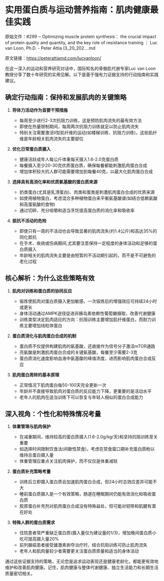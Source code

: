 # 实用蛋白质与运动营养指南：肌肉健康最佳实践

原始文件：#299 ‒ Optimizing muscle protein synthesis： the crucial impact of protein quality and quantity, and the key role of resistance training ｜ Luc van Loon, Ph.D. - Peter Attia (3_20_202….md

原文链接：https://peterattiamd.com/lucvanloon/

在这一深入的运动和营养研究对话中，国际知名的骨骼肌代谢专家Luc van Loon教授分享了数十年研究的实用见解。以下是基于强有力证据支持的行动指南和实践建议。

## 确定行动指南：保持和发展肌肉的关键策略

1. **将体力活动作为首要干预措施**
   - 每周至少进行2-3次抗阻力训练，这是预防肌肉流失的最有效方法
   - 即使在热量限制期间，每周两次抗阻力训练就足以防止肌肉流失
   - 特别关注需要激活II型肌纤维的运动(如楼梯训练、抗阻力训练)，这些肌纤维是年龄相关肌肉流失的主要部位

2. **优化日常蛋白质摄入**
   - 健康活跃成年人每公斤体重每天摄入1.6-2.0克蛋白质
   - 每餐摄入至少20-30克优质蛋白质，确保每餐都能刺激肌肉蛋白合成
   - 增加体积较大的人群可能需要增加到每餐40克，以最大化肌肉蛋白合成

3. **选择具有高消化率和优质氨基酸的蛋白质来源**
   - 奶类蛋白(尤其是乳清蛋白)、肉类和蛋类是刺激肌肉蛋白合成的优质来源
   - 如使用植物蛋白，考虑混合多种植物蛋白来平衡氨基酸谱(如结合低赖氨酸和高蛋氨酸的食物)
   - 通过切碎、充分咀嚼和适当烹饪提高蛋白质的消化率和吸收率

4. **抵抗不活动的危险**
   - 即使只有一周的不活动也会导致显著的肌肉流失(约1.4公斤)和高达35%的同化抵抗
   - 在手术、疾病或伤病期间,尤其要注意保持一定程度的身体活动和足够的蛋白质摄入
   - 年龄相关的肌肉流失主要是由短暂的不活动期引起的，而不是不可避免的老化过程

## 核心解析：为什么这些策略有效

1. **肌肉对训练和蛋白质的协同反应**
   - 锻炼使肌肉对蛋白质摄入更加敏感，一次锻炼后的增强效应可持续24小时或更长
   - 身体活动通过AMPK途径促进非胰岛素依赖性葡萄糖摄取，改善代谢健康
   - 训练类型决定肌肉适应的方向：抗阻训练主要增加肌纤维蛋白，而耐力训练主要增加线粒体蛋白

2. **蛋白质消化与肌肉蛋白合成的机制**
   - 蛋白质不仅提供构建肌肉的氨基酸，还直接作为信号分子激活mTOR通路
   - 亮氨酸是刺激肌肉蛋白合成的关键氨基酸，每餐至少需要2-3克
   - 蛋白质消化速度影响血液中氨基酸的峰值浓度，进而影响肌肉蛋白合成反应

3. **肌肉蛋白周转的基本原理**
   - 正常情况下肌肉蛋白每50-100天完全更新一次
   - 年龄并不直接导致肌肉对蛋白质的反应能力下降，更重要的是活动水平
   - 老年人的肌肉在适当训练下可以恢复与年轻人相似的蛋白合成能力

## 深入视角：个性化和特殊情况考量

1. **体重管理与肌肉保护**
   - 在减重期间，维持较高的蛋白质摄入(1.6-2.0g/kg/天)和坚持抗阻训练至关重要
   - 如选择时间限制饮食法(间歇性禁食)，考虑在禁食窗口期补充蛋白质粉以维持总蛋白摄入量
   - 体重管理应重点关注肌肉保护，而不仅仅是体重减轻

2. **蛋白质补充策略考量**
   - 训练后立即摄入蛋白质会加速肌肉蛋白合成，但24小时总效应差异可能不大
   - 睡前蛋白质摄入是一个有效策略，肠道在睡眠期间仍能有效消化和吸收蛋白质
   - 胶原蛋白补充剂对肌肉蛋白合成没有特殊益处，但可能对韧带和肌腱有潜在好处

3. **特殊人群的蛋白质需求**
   - 住院患者常严重缺乏蛋白质(摄入量仅为建议量的1/3)，增加晚间蛋白质小吃可提高摄入量20%
   - 前列腺癌患者接受雄激素剥夺治疗时，结合抗阻训练可防止肌肉流失
   - 老年人和肌肉量较少者需要更关注蛋白质质量和适当的身体活动

通过这些证据支持的策略，无论您是追求运动表现还是健康老龄化，都能更有效地维护和改善肌肉健康。记住，肌肉健康与整体代谢健康、独立生活能力和长期生活质量密切相关。